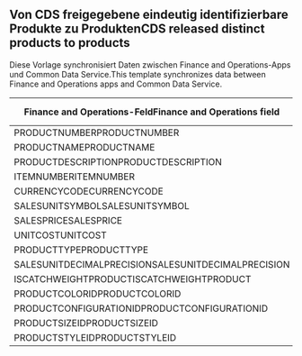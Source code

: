 ## <a name="cds-released-distinct-products-to-products"></a><span data-ttu-id="735f2-101">Von CDS freigegebene eindeutig identifizierbare Produkte zu Produkten</span><span class="sxs-lookup"><span data-stu-id="735f2-101">CDS released distinct products to products</span></span>

<span data-ttu-id="735f2-102">Diese Vorlage synchronisiert Daten zwischen Finance and Operations-Apps und Common Data Service.</span><span class="sxs-lookup"><span data-stu-id="735f2-102">This template synchronizes data between Finance and Operations apps and Common Data Service.</span></span>

<span data-ttu-id="735f2-103">Finance and Operations-Feld</span><span class="sxs-lookup"><span data-stu-id="735f2-103">Finance and Operations field</span></span> | <span data-ttu-id="735f2-104">Zuordnungstyp</span><span class="sxs-lookup"><span data-stu-id="735f2-104">Map type</span></span> | <span data-ttu-id="735f2-105">Anderes Dynamics 365-Feld</span><span class="sxs-lookup"><span data-stu-id="735f2-105">Other Dynamics 365 field</span></span> | <span data-ttu-id="735f2-106">Standardwert</span><span class="sxs-lookup"><span data-stu-id="735f2-106">Default value</span></span>
---|---|---|---
<span data-ttu-id="735f2-107">PRODUCTNUMBER</span><span class="sxs-lookup"><span data-stu-id="735f2-107">PRODUCTNUMBER</span></span> | >> | <span data-ttu-id="735f2-108">msdyn_productnumber</span><span class="sxs-lookup"><span data-stu-id="735f2-108">msdyn_productnumber</span></span> | 
<span data-ttu-id="735f2-109">PRODUCTNAME</span><span class="sxs-lookup"><span data-stu-id="735f2-109">PRODUCTNAME</span></span> | >> | <span data-ttu-id="735f2-110">name</span><span class="sxs-lookup"><span data-stu-id="735f2-110">name</span></span> | 
<span data-ttu-id="735f2-111">PRODUCTDESCRIPTION</span><span class="sxs-lookup"><span data-stu-id="735f2-111">PRODUCTDESCRIPTION</span></span> | >> | <span data-ttu-id="735f2-112">description</span><span class="sxs-lookup"><span data-stu-id="735f2-112">description</span></span> | 
<span data-ttu-id="735f2-113">ITEMNUMBER</span><span class="sxs-lookup"><span data-stu-id="735f2-113">ITEMNUMBER</span></span> | >> | <span data-ttu-id="735f2-114">msdyn_itemnumber</span><span class="sxs-lookup"><span data-stu-id="735f2-114">msdyn_itemnumber</span></span> | 
<span data-ttu-id="735f2-115">CURRENCYCODE</span><span class="sxs-lookup"><span data-stu-id="735f2-115">CURRENCYCODE</span></span> | >> | <span data-ttu-id="735f2-116">transactioncurrencyid.isocurrencycode</span><span class="sxs-lookup"><span data-stu-id="735f2-116">transactioncurrencyid.isocurrencycode</span></span> | 
<span data-ttu-id="735f2-117">SALESUNITSYMBOL</span><span class="sxs-lookup"><span data-stu-id="735f2-117">SALESUNITSYMBOL</span></span> | >> | <span data-ttu-id="735f2-118">defaultuomid.msdyn_symbol</span><span class="sxs-lookup"><span data-stu-id="735f2-118">defaultuomid.msdyn_symbol</span></span> | 
<span data-ttu-id="735f2-119">SALESPRICE</span><span class="sxs-lookup"><span data-stu-id="735f2-119">SALESPRICE</span></span> | >> | <span data-ttu-id="735f2-120">price</span><span class="sxs-lookup"><span data-stu-id="735f2-120">price</span></span> | 
<span data-ttu-id="735f2-121">UNITCOST</span><span class="sxs-lookup"><span data-stu-id="735f2-121">UNITCOST</span></span> | >> | <span data-ttu-id="735f2-122">currentcost</span><span class="sxs-lookup"><span data-stu-id="735f2-122">currentcost</span></span> | 
<span data-ttu-id="735f2-123">PRODUCTTYPE</span><span class="sxs-lookup"><span data-stu-id="735f2-123">PRODUCTTYPE</span></span> | >> | <span data-ttu-id="735f2-124">producttypecode</span><span class="sxs-lookup"><span data-stu-id="735f2-124">producttypecode</span></span> | 
<span data-ttu-id="735f2-125">SALESUNITDECIMALPRECISION</span><span class="sxs-lookup"><span data-stu-id="735f2-125">SALESUNITDECIMALPRECISION</span></span> | >> | <span data-ttu-id="735f2-126">quantitydecimal</span><span class="sxs-lookup"><span data-stu-id="735f2-126">quantitydecimal</span></span> | <span data-ttu-id="735f2-127">0</span><span class="sxs-lookup"><span data-stu-id="735f2-127">0</span></span>
<span data-ttu-id="735f2-128">ISCATCHWEIGHTPRODUCT</span><span class="sxs-lookup"><span data-stu-id="735f2-128">ISCATCHWEIGHTPRODUCT</span></span> | >> | <span data-ttu-id="735f2-129">msdyn_iscatchweight</span><span class="sxs-lookup"><span data-stu-id="735f2-129">msdyn_iscatchweight</span></span> | 
<span data-ttu-id="735f2-130">PRODUCTCOLORID</span><span class="sxs-lookup"><span data-stu-id="735f2-130">PRODUCTCOLORID</span></span> | >> | <span data-ttu-id="735f2-131">msdyn_productcolor.msdyn_productcolorname</span><span class="sxs-lookup"><span data-stu-id="735f2-131">msdyn_productcolor.msdyn_productcolorname</span></span> | 
<span data-ttu-id="735f2-132">PRODUCTCONFIGURATIONID</span><span class="sxs-lookup"><span data-stu-id="735f2-132">PRODUCTCONFIGURATIONID</span></span> | >> | <span data-ttu-id="735f2-133">msdyn_productconfiguration.msdyn_productconfiguration</span><span class="sxs-lookup"><span data-stu-id="735f2-133">msdyn_productconfiguration.msdyn_productconfiguration</span></span> | 
<span data-ttu-id="735f2-134">PRODUCTSIZEID</span><span class="sxs-lookup"><span data-stu-id="735f2-134">PRODUCTSIZEID</span></span> | >> | <span data-ttu-id="735f2-135">msdyn_productsize.msdyn_productsize</span><span class="sxs-lookup"><span data-stu-id="735f2-135">msdyn_productsize.msdyn_productsize</span></span> | 
<span data-ttu-id="735f2-136">PRODUCTSTYLEID</span><span class="sxs-lookup"><span data-stu-id="735f2-136">PRODUCTSTYLEID</span></span> | >> | <span data-ttu-id="735f2-137">msdyn_productstyle.msdyn_productstyle</span><span class="sxs-lookup"><span data-stu-id="735f2-137">msdyn_productstyle.msdyn_productstyle</span></span> | 
